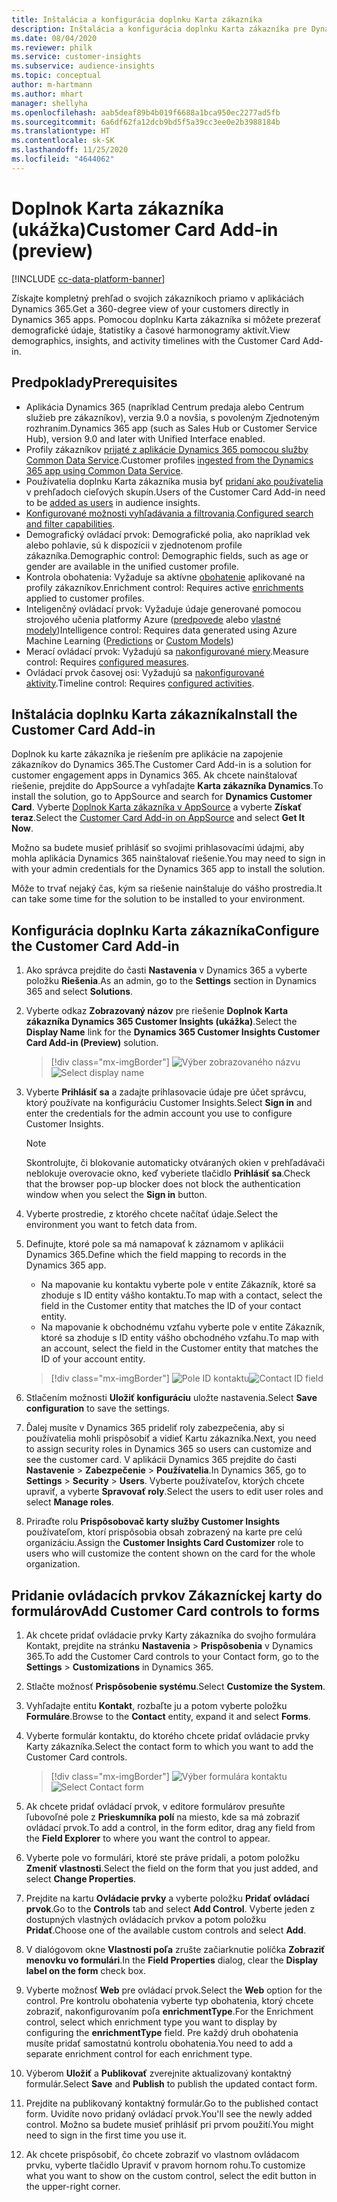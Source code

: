 ```yaml
---
title: Inštalácia a konfigurácia doplnku Karta zákazníka
description: Inštalácia a konfigurácia doplnku Karta zákazníka pre Dynamics 365 Customer Insights.
ms.date: 08/04/2020
ms.reviewer: philk
ms.service: customer-insights
ms.subservice: audience-insights
ms.topic: conceptual
author: m-hartmann
ms.author: mhart
manager: shellyha
ms.openlocfilehash: aab5deaf89b4b019f6688a1bca950ec2277ad5fb
ms.sourcegitcommit: 6a6df62fa12dcb9bd5f5a39cc3ee0e2b3988184b
ms.translationtype: HT
ms.contentlocale: sk-SK
ms.lasthandoff: 11/25/2020
ms.locfileid: "4644062"
---
```

# <a name="customer-card-add-in-preview"></a><span data-ttu-id="eb173-103">Doplnok Karta zákazníka (ukážka)</span><span class="sxs-lookup"><span data-stu-id="eb173-103">Customer Card Add-in (preview)</span></span>

[!INCLUDE [cc-data-platform-banner](../includes/cc-data-platform-banner.md)]

<span data-ttu-id="eb173-104">Získajte kompletný prehľad o svojich zákazníkoch priamo v aplikáciách Dynamics 365.</span><span class="sxs-lookup"><span data-stu-id="eb173-104">Get a 360-degree view of your customers directly in Dynamics 365 apps.</span></span> <span data-ttu-id="eb173-105">Pomocou doplnku Karta zákazníka si môžete prezerať demografické údaje, štatistiky a časové harmonogramy aktivít.</span><span class="sxs-lookup"><span data-stu-id="eb173-105">View demographics, insights, and activity timelines with the Customer Card Add-in.</span></span>

## <a name="prerequisites"></a><span data-ttu-id="eb173-106">Predpoklady</span><span class="sxs-lookup"><span data-stu-id="eb173-106">Prerequisites</span></span>

- <span data-ttu-id="eb173-107">Aplikácia Dynamics 365 (napríklad Centrum predaja alebo Centrum služieb pre zákazníkov), verzia 9.0 a novšia, s povoleným Zjednoteným rozhraním.</span><span class="sxs-lookup"><span data-stu-id="eb173-107">Dynamics 365 app (such as Sales Hub or Customer Service Hub), version 9.0 and later with Unified Interface enabled.</span></span>
- <span data-ttu-id="eb173-108">Profily zákazníkov [prijaté z aplikácie Dynamics 365 pomocou služby Common Data Service](connect-power-query.md).</span><span class="sxs-lookup"><span data-stu-id="eb173-108">Customer profiles [ingested from the Dynamics 365 app using Common Data Service](connect-power-query.md).</span></span>
- <span data-ttu-id="eb173-109">Používatelia doplnku Karta zákazníka musia byť [pridaní ako používatelia](permissions.md) v prehľadoch cieľových skupín.</span><span class="sxs-lookup"><span data-stu-id="eb173-109">Users of the Customer Card Add-in need to be [added as users](permissions.md) in audience insights.</span></span>
- <span data-ttu-id="eb173-110">[Konfigurované možnosti vyhľadávania a filtrovania](search-filter-index.md).</span><span class="sxs-lookup"><span data-stu-id="eb173-110">[Configured search and filter capabilities](search-filter-index.md).</span></span>
- <span data-ttu-id="eb173-111">Demografický ovládací prvok: Demografické polia, ako napríklad vek alebo pohlavie, sú k dispozícii v zjednotenom profile zákazníka.</span><span class="sxs-lookup"><span data-stu-id="eb173-111">Demographic control: Demographic fields, such as age or gender are available in the unified customer profile.</span></span>
- <span data-ttu-id="eb173-112">Kontrola obohatenia: Vyžaduje sa aktívne [obohatenie](enrichment-hub.md) aplikované na profily zákazníkov.</span><span class="sxs-lookup"><span data-stu-id="eb173-112">Enrichment control: Requires active [enrichments](enrichment-hub.md) applied to customer profiles.</span></span>
- <span data-ttu-id="eb173-113">Inteligenčný ovládací prvok: Vyžaduje údaje generované pomocou strojového učenia platformy Azure ([predpovede](predictions.md) alebo [vlastné modely](custom-models.md))</span><span class="sxs-lookup"><span data-stu-id="eb173-113">Intelligence control: Requires data generated using Azure Machine Learning ([Predictions](predictions.md) or [Custom Models](custom-models.md))</span></span>
- <span data-ttu-id="eb173-114">Merací ovládací prvok: Vyžadujú sa [nakonfigurované miery](measures.md).</span><span class="sxs-lookup"><span data-stu-id="eb173-114">Measure control: Requires [configured measures](measures.md).</span></span>
- <span data-ttu-id="eb173-115">Ovládací prvok časovej osi: Vyžadujú sa [nakonfigurované aktivity](activities.md).</span><span class="sxs-lookup"><span data-stu-id="eb173-115">Timeline control: Requires [configured activities](activities.md).</span></span>

## <a name="install-the-customer-card-add-in"></a><span data-ttu-id="eb173-116">Inštalácia doplnku Karta zákazníka</span><span class="sxs-lookup"><span data-stu-id="eb173-116">Install the Customer Card Add-in</span></span>

<span data-ttu-id="eb173-117">Doplnok ku karte zákazníka je riešením pre aplikácie na zapojenie zákazníkov do Dynamics 365.</span><span class="sxs-lookup"><span data-stu-id="eb173-117">The Customer Card Add-in is a solution for customer engagement apps in Dynamics 365.</span></span> <span data-ttu-id="eb173-118">Ak chcete nainštalovať riešenie, prejdite do AppSource a vyhľadajte **Karta zákazníka Dynamics**.</span><span class="sxs-lookup"><span data-stu-id="eb173-118">To install the solution, go to AppSource and search for **Dynamics Customer Card**.</span></span> <span data-ttu-id="eb173-119">Vyberte [Doplnok Karta zákazníka v AppSource](https://appsource.microsoft.com/product/dynamics-365/mscrm.dynamics_365_customer_insights_customer_card_addin?tab=Overview) a vyberte **Získať teraz**.</span><span class="sxs-lookup"><span data-stu-id="eb173-119">Select the [Customer Card Add-in on AppSource](https://appsource.microsoft.com/product/dynamics-365/mscrm.dynamics_365_customer_insights_customer_card_addin?tab=Overview) and select **Get It Now**.</span></span>

<span data-ttu-id="eb173-120">Možno sa budete musieť prihlásiť so svojimi prihlasovacími údajmi, aby mohla aplikácia Dynamics 365 nainštalovať riešenie.</span><span class="sxs-lookup"><span data-stu-id="eb173-120">You may need to sign in with your admin credentials for the Dynamics 365 app to install the solution.</span></span>

<span data-ttu-id="eb173-121">Môže to trvať nejaký čas, kým sa riešenie nainštaluje do vášho prostredia.</span><span class="sxs-lookup"><span data-stu-id="eb173-121">It can take some time for the solution to be installed to your environment.</span></span>

## <a name="configure-the-customer-card-add-in"></a><span data-ttu-id="eb173-122">Konfigurácia doplnku Karta zákazníka</span><span class="sxs-lookup"><span data-stu-id="eb173-122">Configure the Customer Card Add-in</span></span>

1. <span data-ttu-id="eb173-123">Ako správca prejdite do časti **Nastavenia** v Dynamics 365 a vyberte položku **Riešenia**.</span><span class="sxs-lookup"><span data-stu-id="eb173-123">As an admin, go to the **Settings** section in Dynamics 365 and select **Solutions**.</span></span>

1. <span data-ttu-id="eb173-124">Vyberte odkaz **Zobrazovaný názov** pre riešenie **Doplnok Karta zákazníka Dynamics 365 Customer Insights (ukážka)**.</span><span class="sxs-lookup"><span data-stu-id="eb173-124">Select the **Display Name** link for the **Dynamics 365 Customer Insights Customer Card Add-in (Preview)** solution.</span></span>

   > [!div class="mx-imgBorder"]
   > <span data-ttu-id="eb173-125">![Výber zobrazovaného názvu](media/select-display-name.png "Výber zobrazovaného názvu")</span><span class="sxs-lookup"><span data-stu-id="eb173-125">![Select display name](media/select-display-name.png "Select display name")</span></span>

1. <span data-ttu-id="eb173-126">Vyberte **Prihlásiť sa** a zadajte prihlasovacie údaje pre účet správcu, ktorý používate na konfiguráciu Customer Insights.</span><span class="sxs-lookup"><span data-stu-id="eb173-126">Select **Sign in** and enter the credentials for the admin account you use to configure Customer Insights.</span></span>

   > [!NOTE]
   > <span data-ttu-id="eb173-127">Skontrolujte, či blokovanie automaticky otváraných okien v prehľadávači neblokuje overovacie okno, keď vyberiete tlačidlo **Prihlásiť sa**.</span><span class="sxs-lookup"><span data-stu-id="eb173-127">Check that the browser pop-up blocker does not block the authentication window when you select the **Sign in** button.</span></span>

1. <span data-ttu-id="eb173-128">Vyberte prostredie, z ktorého chcete načítať údaje.</span><span class="sxs-lookup"><span data-stu-id="eb173-128">Select the environment you want to fetch data from.</span></span>

1. <span data-ttu-id="eb173-129">Definujte, ktoré pole sa má namapovať k záznamom v aplikácii Dynamics 365.</span><span class="sxs-lookup"><span data-stu-id="eb173-129">Define which the field mapping to records in the Dynamics 365 app.</span></span>
   - <span data-ttu-id="eb173-130">Na mapovanie ku kontaktu vyberte pole v entite Zákazník, ktoré sa zhoduje s ID entity vášho kontaktu.</span><span class="sxs-lookup"><span data-stu-id="eb173-130">To map with a contact, select the field in the Customer entity that matches the ID of your contact entity.</span></span>
   - <span data-ttu-id="eb173-131">Na mapovanie k obchodnému vzťahu vyberte pole v entite Zákazník, ktoré sa zhoduje s ID entity vášho obchodného vzťahu.</span><span class="sxs-lookup"><span data-stu-id="eb173-131">To map with an account, select the field in the Customer entity that matches the ID of your account entity.</span></span>

   > [!div class="mx-imgBorder"]
   > <span data-ttu-id="eb173-132">![Pole ID kontaktu](media/contact-id-field.png "Pole ID kontaktu")</span><span class="sxs-lookup"><span data-stu-id="eb173-132">![Contact ID field](media/contact-id-field.png "Contact ID field")</span></span>

1. <span data-ttu-id="eb173-133">Stlačením možnosti **Uložiť konfiguráciu** uložte nastavenia.</span><span class="sxs-lookup"><span data-stu-id="eb173-133">Select **Save configuration** to save the settings.</span></span>

1. <span data-ttu-id="eb173-134">Ďalej musíte v Dynamics 365 prideliť roly zabezpečenia, aby si používatelia mohli prispôsobiť a vidieť Kartu zákazníka.</span><span class="sxs-lookup"><span data-stu-id="eb173-134">Next, you need to assign security roles in Dynamics 365 so users can customize and see the customer card.</span></span> <span data-ttu-id="eb173-135">V aplikácii Dynamics 365 prejdite do časti **Nastavenie** > **Zabezpečenie** > **Používatelia**.</span><span class="sxs-lookup"><span data-stu-id="eb173-135">In Dynamics 365, go to **Settings** > **Security** > **Users**.</span></span> <span data-ttu-id="eb173-136">Vyberte používateľov, ktorých chcete upraviť, a vyberte **Spravovať roly**.</span><span class="sxs-lookup"><span data-stu-id="eb173-136">Select the users to edit user roles and select **Manage roles**.</span></span>

1. <span data-ttu-id="eb173-137">Priraďte rolu **Prispôsobovač karty služby Customer Insights** používateľom, ktorí prispôsobia obsah zobrazený na karte pre celú organizáciu.</span><span class="sxs-lookup"><span data-stu-id="eb173-137">Assign the **Customer Insights Card Customizer** role to users who will customize the content shown on the card for the whole organization.</span></span>

## <a name="add-customer-card-controls-to-forms"></a><span data-ttu-id="eb173-138">Pridanie ovládacích prvkov Zákazníckej karty do formulárov</span><span class="sxs-lookup"><span data-stu-id="eb173-138">Add Customer Card controls to forms</span></span>
  
1. <span data-ttu-id="eb173-139">Ak chcete pridať ovládacie prvky Karty zákazníka do svojho formulára Kontakt, prejdite na stránku **Nastavenia** > **Prispôsobenia** v Dynamics 365.</span><span class="sxs-lookup"><span data-stu-id="eb173-139">To add the Customer Card controls to your Contact form, go to the **Settings** > **Customizations** in Dynamics 365.</span></span>

1. <span data-ttu-id="eb173-140">Stlačte možnosť **Prispôsobenie systému**.</span><span class="sxs-lookup"><span data-stu-id="eb173-140">Select **Customize the System**.</span></span>

1. <span data-ttu-id="eb173-141">Vyhľadajte entitu **Kontakt**, rozbaľte ju a potom vyberte položku **Formuláre**.</span><span class="sxs-lookup"><span data-stu-id="eb173-141">Browse to the **Contact** entity, expand it and select **Forms**.</span></span>

1. <span data-ttu-id="eb173-142">Vyberte formulár kontaktu, do ktorého chcete pridať ovládacie prvky Karty zákazníka.</span><span class="sxs-lookup"><span data-stu-id="eb173-142">Select the contact form to which you want to add the Customer Card controls.</span></span>

    > [!div class="mx-imgBorder"]
    > <span data-ttu-id="eb173-143">![Výber formulára kontaktu](media/contact-active-forms.png "Výber formulára kontaktu")</span><span class="sxs-lookup"><span data-stu-id="eb173-143">![Select Contact form](media/contact-active-forms.png "Select Contact form")</span></span>

1. <span data-ttu-id="eb173-144">Ak chcete pridať ovládací prvok, v editore formulárov presuňte ľubovoľné pole z **Prieskumníka polí** na miesto, kde sa má zobraziť ovládací prvok.</span><span class="sxs-lookup"><span data-stu-id="eb173-144">To add a control, in the form editor, drag any field from the **Field Explorer** to where you want the control to appear.</span></span>

1. <span data-ttu-id="eb173-145">Vyberte pole vo formulári, ktoré ste práve pridali, a potom položku **Zmeniť vlastnosti**.</span><span class="sxs-lookup"><span data-stu-id="eb173-145">Select the field on the form that you just added, and select **Change Properties**.</span></span>

1. <span data-ttu-id="eb173-146">Prejdite na kartu **Ovládacie prvky** a vyberte položku **Pridať ovládací prvok**.</span><span class="sxs-lookup"><span data-stu-id="eb173-146">Go to the **Controls** tab and select **Add Control**.</span></span> <span data-ttu-id="eb173-147">Vyberte jeden z dostupných vlastných ovládacích prvkov a potom položku **Pridať**.</span><span class="sxs-lookup"><span data-stu-id="eb173-147">Choose one of the available custom controls and select **Add**.</span></span>

1. <span data-ttu-id="eb173-148">V dialógovom okne **Vlastnosti poľa** zrušte začiarknutie políčka **Zobraziť menovku vo formulári**.</span><span class="sxs-lookup"><span data-stu-id="eb173-148">In the **Field Properties** dialog, clear the **Display label on the form** check box.</span></span>

1. <span data-ttu-id="eb173-149">Vyberte možnosť **Web** pre ovládací prvok.</span><span class="sxs-lookup"><span data-stu-id="eb173-149">Select the **Web** option for the control.</span></span> <span data-ttu-id="eb173-150">Pre kontrolu obohatenia vyberte typ obohatenia, ktorý chcete zobraziť, nakonfigurovaním poľa **enrichmentType**.</span><span class="sxs-lookup"><span data-stu-id="eb173-150">For the Enrichment control, select which enrichment type you want to display by configuring the **enrichmentType** field.</span></span> <span data-ttu-id="eb173-151">Pre každý druh obohatenia musíte pridať samostatnú kontrolu obohatenia.</span><span class="sxs-lookup"><span data-stu-id="eb173-151">You need to add a separate enrichment control for each enrichment type.</span></span>

1. <span data-ttu-id="eb173-152">Výberom **Uložiť** a **Publikovať** zverejnite aktualizovaný kontaktný formulár.</span><span class="sxs-lookup"><span data-stu-id="eb173-152">Select **Save** and **Publish** to publish the updated contact form.</span></span>

1. <span data-ttu-id="eb173-153">Prejdite na publikovaný kontaktný formulár.</span><span class="sxs-lookup"><span data-stu-id="eb173-153">Go to the published contact form.</span></span> <span data-ttu-id="eb173-154">Uvidíte novo pridaný ovládací prvok.</span><span class="sxs-lookup"><span data-stu-id="eb173-154">You'll see the newly added control.</span></span> <span data-ttu-id="eb173-155">Možno sa budete musieť prihlásiť pri prvom použití.</span><span class="sxs-lookup"><span data-stu-id="eb173-155">You might need to sign in the first time you use it.</span></span>

1. <span data-ttu-id="eb173-156">Ak chcete prispôsobiť, čo chcete zobraziť vo vlastnom ovládacom prvku, vyberte tlačidlo Upraviť v pravom hornom rohu.</span><span class="sxs-lookup"><span data-stu-id="eb173-156">To customize what you want to show on the custom control, select the edit button in the upper-right corner.</span></span>

